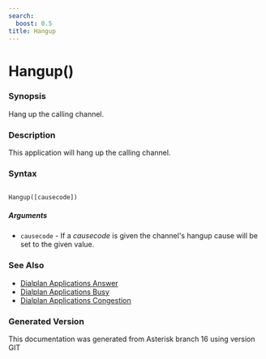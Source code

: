 ```yaml
---
search:
  boost: 0.5
title: Hangup
---
```


# Hangup()

### Synopsis

Hang up the calling channel.

### Description

This application will hang up the calling channel.<br>


### Syntax


```

Hangup([causecode])
```
##### Arguments


* `causecode` - If a _causecode_ is given the channel's hangup cause will be set to the given value.<br>

### See Also

* [Dialplan Applications Answer](/Asterisk_16_Documentation/API_Documentation/Dialplan_Applications/Answer)
* [Dialplan Applications Busy](/Asterisk_16_Documentation/API_Documentation/Dialplan_Applications/Busy)
* [Dialplan Applications Congestion](/Asterisk_16_Documentation/API_Documentation/Dialplan_Applications/Congestion)


### Generated Version

This documentation was generated from Asterisk branch 16 using version GIT 